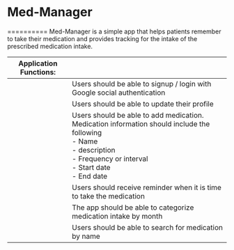 # Med-Manager
==========
Med-Manager is a simple app that helps patients remember  to take their medication and provides tracking for the intake of the prescribed medication intake.

| Application Functions:  |   |
|---|---|
|   |  Users should be able to signup / login with Google social authentication  |
|   |  Users should be able to update their profile |
|   |  Users should be able to add medication. Medication information should include the following <br/> - Name <br/> - description  <br/> - Frequency or interval <br/> - Start date <br/> - End date |
|   |  Users should receive reminder when it is time to take the medication  |
|   | The app should be able to categorize medication intake by month  |
|   | Users should be able to search for medication by name  |
